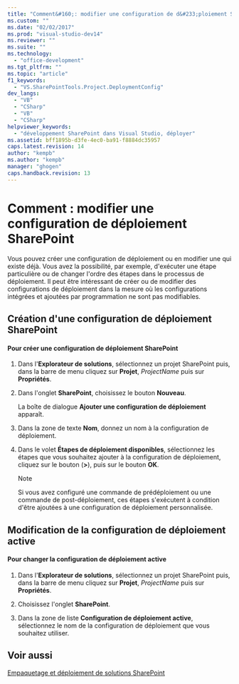 ```yaml
---
title: "Comment&#160;: modifier une configuration de d&#233;ploiement SharePoint"
ms.custom: ""
ms.date: "02/02/2017"
ms.prod: "visual-studio-dev14"
ms.reviewer: ""
ms.suite: ""
ms.technology: 
  - "office-development"
ms.tgt_pltfrm: ""
ms.topic: "article"
f1_keywords: 
  - "VS.SharePointTools.Project.DeploymentConfig"
dev_langs: 
  - "VB"
  - "CSharp"
  - "VB"
  - "CSharp"
helpviewer_keywords: 
  - "développement SharePoint dans Visual Studio, déployer"
ms.assetid: bff1895b-d3fe-4ec0-ba91-f8884dc35957
caps.latest.revision: 14
author: "kempb"
ms.author: "kempb"
manager: "ghogen"
caps.handback.revision: 13
---
```

# Comment&#160;: modifier une configuration de d&#233;ploiement SharePoint
  Vous pouvez créer une configuration de déploiement ou en modifier une qui existe déjà.  Vous avez la possibilité, par exemple, d'exécuter une étape particulière ou de changer l'ordre des étapes dans le processus de déploiement.  Il peut être intéressant de créer ou de modifier des configurations de déploiement dans la mesure où les configurations intégrées et ajoutées par programmation ne sont pas modifiables.  
  
## Création d'une configuration de déploiement SharePoint  
  
#### Pour créer une configuration de déploiement SharePoint  
  
1.  Dans l'**Explorateur de solutions**, sélectionnez un projet SharePoint puis, dans la barre de menu cliquez sur **Projet**, *ProjectName* puis sur **Propriétés**.  
  
2.  Dans l'onglet **SharePoint**, choisissez le bouton **Nouveau**.  
  
     La boîte de dialogue **Ajouter une configuration de déploiement** apparaît.  
  
3.  Dans la zone de texte **Nom**, donnez un nom à la configuration de déploiement.  
  
4.  Dans le volet **Étapes de déploiement disponibles**, sélectionnez les étapes que vous souhaitez ajouter à la configuration de déploiement, cliquez sur le bouton \(**\>**\), puis sur le bouton **OK**.  
  
    > [!NOTE]  
    >  Si vous avez configuré une commande de prédéploiement ou une commande de post\-déploiement, ces étapes s'exécutent à condition d'être ajoutées à une configuration de déploiement personnalisée.  
  
## Modification de la configuration de déploiement active  
  
#### Pour changer la configuration de déploiement active  
  
1.  Dans l'**Explorateur de solutions**, sélectionnez un projet SharePoint puis, dans la barre de menu cliquez sur **Projet**, *ProjectName* puis sur **Propriétés**.  
  
2.  Choisissez l'onglet **SharePoint**.  
  
3.  Dans la zone de liste **Configuration de déploiement active**, sélectionnez le nom de la configuration de déploiement que vous souhaitez utiliser.  
  
## Voir aussi  
 [Empaquetage et déploiement de solutions SharePoint](../sharepoint/packaging-and-deploying-sharepoint-solutions.md)  
  
  